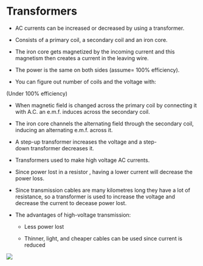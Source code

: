 # Transformers

-   AC currents can be increased or decreased by using a transformer.

-   Consists of a primary coil, a secondary coil and an iron core.

-   The iron core gets magnetized by the incoming current and this magnetism then creates a current in the leaving wire.

-   The power is the same on both sides (assume= 100% efficiency).

-   You can figure out number of coils and the voltage with:

(Under 100% efficiency)

-   When magnetic field is changed across the primary coil by connecting it with A.C. an e.m.f. induces across the secondary coil.

-   The iron core channels the alternating field through the secondary coil, inducing an alternating e.m.f. across it.

-   A step-up transformer increases the voltage and a step-down transformer decreases it.

-   Transformers used to make high voltage AC currents.

-   Since power lost in a resistor , having a lower current will decrease the power loss.

-   Since transmission cables are many kilometres long they have a lot of resistance, so a transformer is used to increase the voltage and decrease the current to decease power lost.

-   The advantages of high-voltage transmission:

    -   Less power lost

    -   Thinner, light, and cheaper cables can be used since current is reduced

![](https://images.znotes.org/cie/igcse/physics-0625/image055.png)